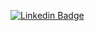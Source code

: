 

<p>
  <a href="https://www.linkedin.com/in/mtuliorbraga" rel="nofollow">
    <img src="https://img.shields.io/badge/linkedin-%230077B5.svg?&style=plastic&logo=linkedin&logoColor=white" alt="Linkedin Badge" style="max-width:100%;">
  </a>

</p>

<!--

### Hi, I'm Marco! 👋

### I'm a Cloud Solutions Architect and Open Source Developer based in Brazil :robot:

### Learning about :mortar_board::rocket:
- Public Cloud Architecture (AWS, Azure and OCP)
- Data structures & algorithms
- Python and Golang
- Micro services in containerized platform, Kubernetes and OpenShift
- Infrastructure automation with Ansible
- DevOps, SecOps, FinOps, DataOps

[![mtulio's GitHub stats](https://github-readme-stats.vercel.app/api?username=mtulio&show_icons=true&count_private=true)](https://github.com/anuraghazra/github-readme-stats)

--!>
